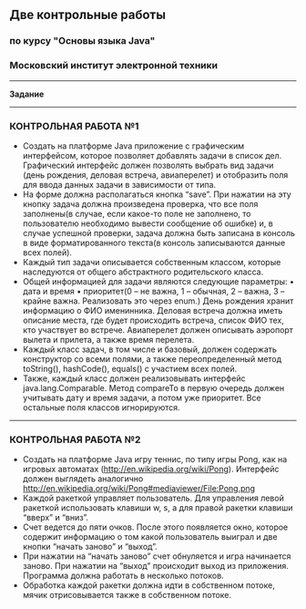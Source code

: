 ## Две контрольные работы 
### по курсу "Основы языка Java"
### Московский институт электронной техники 

------------

**Задание**

------------

### КОНТРОЛЬНАЯ РАБОТА №1

- Создать на платформе Java приложение с графическим интерфейсом, которое
позволяет добавлять задачи в список дел. Графический интерфейс должен
позволять выбрать вид задачи (день рождения, деловая встреча, авиаперелет)
и отобразить поля для ввода данных задачи в зависимости от типа. 
- На форме должна располагаться кнопка “save”. При нажатии на эту кнопку задача должна произведена проверка, что все поля заполнены(в случае, если какое-то поле не заполнено, то пользователю необходимо вывести сообщение об
ошибке) и, в случае успешной проверки, задача должна быть записана в
консоль в виде форматированного текста(в консоль записываются данные
всех полей).
- Каждый тип задачи описывается собственным классом, которые наследуются
от общего абстрактного родительского класса.
- Общей информацией для задачи являются следующие параметры:
• дата и время
• приоритет(0 – не важна, 1 – обычная, 2 – важна, 3 – крайне важна.
Реализовать это через enum.)
День рождения хранит информацию о ФИО именинника.
Деловая встреча должна иметь описание места, где будет происходить
встреча, список ФИО тех, кто участвует во встрече.
Авиаперелет должен описывать аэропорт вылета и прилета, а также время
перелета.
- Каждый класс задач, в том числе и базовый, должен содержать конструктор
со всеми полями, а также переопределенный метод toString(), hashCode(),
equals() с участием всех полей.
- Также, каждый класс должен реализовывать интерфейс java.lang.Comparable.
Метод compareTo в первую очередь должен учитывать дату и время задачи, а
потом уже приоритет. Все остальные поля классов игнорируются.

------------

### КОНТРОЛЬНАЯ РАБОТА №2

- Создать на платформе Java игру теннис, по типу игры Pong, как на игровых автоматах (http://en.wikipedia.org/wiki/Pong). Интерфейс должен выглядеть аналогично http://en.wikipedia.org/wiki/Pong#mediaviewer/File:Pong.png  
- Каждой ракеткой управляет пользователь. Для управления левой ракеткой использовать клавиши w, s, а для правой ракетки клавиши “вверх” и “вниз”. 
- Счет ведется до пяти очков. После этого появляется окно, которое содержит информацию о том какой пользователь выиграл и две кнопки “начать заново” и “выход”. 
- При нажатии на “начать заново” счет обнуляется и игра начинается заново. При нажатии на “выход” происходит выход из приложения. Программа должна работать в несколько потоков. 
- Обработка каждой ракетки должна идти в собственном потоке, мячик отрисовывается также в собственном потоке.

